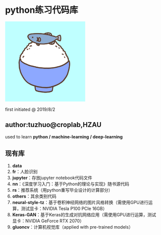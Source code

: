 # python练习代码库

<img src="logo.jpg" width="260">

first initiated @ 2019/8/2

## author:tuzhuo@croplab,HZAU

used to learn **python / machine-learning / deep-learning**

## 现有库

1. **data**
2. **fr**：人脸识别
3. **jupyter**：存放jupyter notebook代码文件
4. **nn**：《深度学习入门：基于Python的理论与实现》随书源代码
5. **rs**：推荐系统（用python重写毕业设计的计算部分）
6. **others**：其余类别代码
7. **neural-style-tz**：基于卷积神经网络的图片风格转换（需使用GPU进行运算，测试显卡：NVIDIA Tesla P100 PCIe 16GB）
8. **Keras-GAN**：基于Keras的生成对抗网络应用（需使用GPU进行运算，测试显卡：NVIDIA GeForce RTX 2070）
9. **gluoncv**：计算机视觉库（applied with pre-trained models）